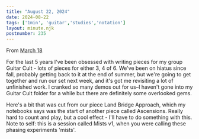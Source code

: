 ```yaml
---
title: "August 22, 2024"
date: 2024-08-22
tags: ['1min', 'guitar','studies','notation']
layout: minute.njk
postnumber: 235
---	
```


From [March 18](https://www.listenfaster.com/main/78/)



For the last 5 years I've been obsessed with writing pieces for my group Guitar Cult - lots of pieces for either 3, 4 of 6. We've been on hiatus since fall, probably getting back to it at the end of summer, but we're going to get together and run our set next week, and it's got me revisiting a lot of unfinished work. I cranked so many demos out for us–I haven't gone into my Guitar Cult folder for a while but there are definitely some overlooked gems.

Here's a bit that was cut from our piece Land Bridge Approach, which my notebooks says was the start of another piece called Ascensions. Really hard to count and play, but a cool effect - I'll have to do something with this. Note to self: this is a session called Mists v1, when you were calling these phasing experiments 'mists'.

